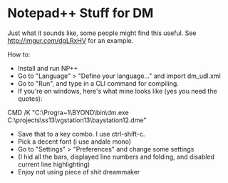 Notepad++ Stuff for DM
==

Just what it sounds like, some people might find this useful.
See http://imgur.com/dgLRxHV for an example.

How to:
* Install and run NP++
* Go to "Language" > "Define your language..." and import dm_udl.xml
* Go to "Run", and type in a CLI command for compiling.
* If you're on windows, here's what mine looks like (yes you need the quotes):

CMD /K "C:\Progra~1\BYOND\bin\dm.exe C:\projects\ss13\vgstation13\baystation12.dme"
* Save that to a key combo. I use ctrl-shift-c.
* Pick a decent font (i use andale mono)
* Go to "Settings" > "Preferences" and change some settings
* (I hid all the bars, displayed line numbers and folding, and disabled current line highlighting)
* Enjoy not using piece of shit dreammaker
